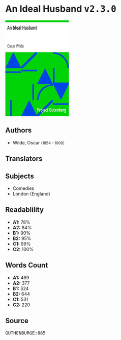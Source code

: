 # An Ideal Husband <kbd>v2.3.0</kbd>

![](./cover.medium.jpg "")

## Authors


 - Wilde, Oscar <small>(1854 - 1900)</small>

## Translators



## Subjects


 - Comedies
 - London (England)

## Readablility


 - **A1:** 78%
 - **A2:** 84%
 - **B1:** 90%
 - **B2:** 95%
 - **C1:** 99%
 - **C2:** 100%

## Words Count


 - **A1:** 469
 - **A2:** 377
 - **B1:** 524
 - **B2:** 644
 - **C1:** 531
 - **C2:** 220

## Source


<kbd>GUTHENBURGE:885</kbd>
